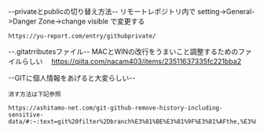--privateとpublicの切り替え方法--
	リモートレポジトリ内で
	setting->General->Danger Zone->change visible
	で変更する
	
	https://yu-report.com/entry/githubprivate/


--.gitatrributesファイル--
	MACとWINの改行をうまいこと調整するためのファイルらしい　
	https://qiita.com/nacam403/items/23511637335fc221bba2


--GITに個人情報をあげると大変らしい--
	
	消す方法は下記参照

	https://ashitamo-net.com/git-github-remove-history-including-sensitive-data/#:~:text=git%20filter%2Dbranch%E3%81%BE%E3%81%9F%E3%81%AFthe,%E3%81%8C%E3%81%8A%E3%81%8A%E3%81%BE%E3%81%8B%E3%81%AA%E6%89%8B%E9%A0%86%E3%81%A7%E3%81%99%E3%80%82